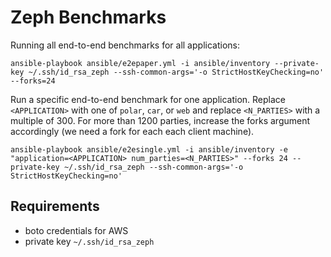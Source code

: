 # Zeph Benchmarks


Running all end-to-end benchmarks for all applications:

```
ansible-playbook ansible/e2epaper.yml -i ansible/inventory --private-key ~/.ssh/id_rsa_zeph --ssh-common-args='-o StrictHostKeyChecking=no' --forks=24

``` 

Run a specific end-to-end benchmark for one application. Replace `<APPLICATION>` with one of `polar`, `car`, or `web` and replace `<N_PARTIES>` with a multiple of 300.
For more than 1200 parties, increase the forks argument accordingly (we need a fork for each each client machine).


```
ansible-playbook ansible/e2esingle.yml -i ansible/inventory -e "application=<APPLICATION> num_parties=<N_PARTIES>" --forks 24 --private-key ~/.ssh/id_rsa_zeph --ssh-common-args='-o StrictHostKeyChecking=no'

```

## Requirements

- boto credentials for AWS
- private key `~/.ssh/id_rsa_zeph`